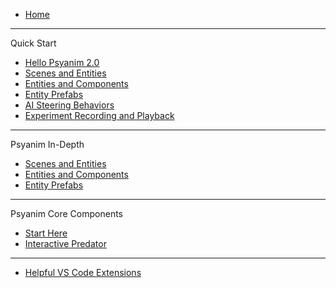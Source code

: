 <!-- docs/_sidebar.md -->

* [Home](/ "Psyanim 2.0")
---
Quick Start
* [Hello Psyanim 2.0](/quick_start/hello_psyanim_2.md "Hello Psyanim 2.0")
* [Scenes and Entities](/quick_start/scenes_and_entities.md "Scenes and Entities")
* [Entities and Components](/quick_start/entities_and_components.md "Entities and Components")
* [Entity Prefabs](/quick_start/entity_prefabs.md "Entity Prefabs")
* [AI Steering Behaviors](/quick_start/ai_steering_behaviors.md "AI Steering Behaviors")
* [Experiment Recording and Playback](/quick_start/experiment_recording_and_playback.md "Experiment Recording and Playback")
---
Psyanim In-Depth
* [Scenes and Entities](/psyanim_in_depth/scenes_and_entities.md "Scenes and Entities")
* [Entities and Components](/psyanim_in_depth/entities_and_components.md "Entities and Components")
* [Entity Prefabs](/psyanim_in_depth/entity_prefabs.md "Entity Prefabs")
---
Psyanim Core Components
* [Start Here](/psyanim_core_examples/start_here.md "Psyanim Core Usage Examples")
* [Interactive Predator](/psyanim_core_examples/interactive_predator.md "Interactive Predator Example")
---
* [Helpful VS Code Extensions](/helpful_vscode_extensions.md "Helpful VS Code Extensions")
